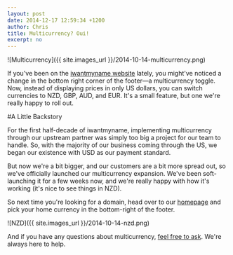 ```yaml
---
layout: post
date: 2014-12-17 12:59:34 +1200
author: Chris
title: Multicurrency? Oui!
excerpt: no
---
```


![Multicurrency]({{ site.images_url }}/2014-10-14-multicurrency.png)

If you've been on the [iwantmyname website](https://iwantmyname.com/) lately, you might've noticed a change in the bottom right corner of the footer—a multicurrency toggle. Now, instead of displaying prices in only US dollars, you can switch currencies to NZD, GBP, AUD, and EUR. It's a small feature, but one we're really happy to roll out.

#A Little Backstory

For the first half-decade of iwantmyname, implementing multicurrency through our upstream partner was simply too big a project for our team to handle. So, with the majority of our business coming through the US, we began our existence with USD as our payment standard. 

But now we're a bit bigger, and our customers are a bit more spread out, so we've officially launched our multicurrency expansion. We've been soft-launching it for a few weeks now, and we're really happy with how it's working (it's nice to see things in NZD).

So next time you're looking for a domain, head over to our [homepage](https://iwantmyname.com/) and pick your home currency in the bottom-right of the footer.

![NZD]({{ site.images_url }}/2014-10-14-nzd.png)

And if you have any questions about multicurrency, [feel free to ask](http://help.iwantmyname.com). We're always here to help.
